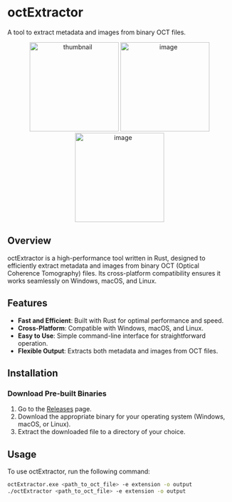# octExtractor

A tool to extract metadata and images from binary OCT files.

<p align="center">
  <img src="https://github.com/witedev/octExtractor/assets/159720725/4f56eb53-53fd-4426-9d49-9837e28c0afd" alt="thumbnail" width="200" />
  <img src="https://github.com/witedev/octExtractor/assets/159720725/a60bf954-7963-40cb-bc11-06f45a0ec337" alt="image" width="200" />
  <img src="https://github.com/witedev/octExtractor/assets/159720725/cefb1cb8-ae80-41a1-bebf-987e6c361665" alt="image" width="200" />


</p>

## Overview

octExtractor is a high-performance tool written in Rust, designed to efficiently extract metadata and images from binary OCT (Optical Coherence Tomography) files. Its cross-platform compatibility ensures it works seamlessly on Windows, macOS, and Linux.

## Features

- **Fast and Efficient**: Built with Rust for optimal performance and speed.
- **Cross-Platform**: Compatible with Windows, macOS, and Linux.
- **Easy to Use**: Simple command-line interface for straightforward operation.
- **Flexible Output**: Extracts both metadata and images from OCT files.

## Installation

### Download Pre-built Binaries

1. Go to the [Releases](https://github.com/witedev/octExtractor/releases) page.
2. Download the appropriate binary for your operating system (Windows, macOS, or Linux).
3. Extract the downloaded file to a directory of your choice.

## Usage

To use octExtractor, run the following command:

```sh
octExtractor.exe <path_to_oct_file> -e extension -o output
./octExtractor <path_to_oct_file> -e extension -o output
